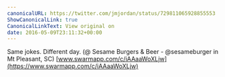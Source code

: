 ```yaml
---
canonicalURL: https://twitter.com/jmjordan/status/729811065928855553
ShowCanonicalLink: true
CanonicalLinkText: View original on
date: 2016-05-09T23:11:32+00:00
---
```

Same jokes. Different day. (@ Sesame Burgers &amp; Beer - @sesameburger in Mt Pleasant, SC) [www.swarmapp.com/c/iAAaaWoXLjw](https://www.swarmapp.com/c/iAAaaWoXLjw)
